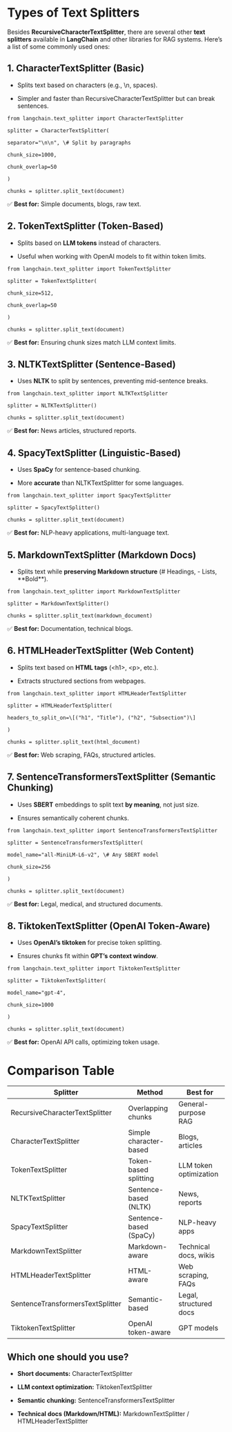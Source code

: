 # Types of Text Splitters

Besides **RecursiveCharacterTextSplitter**, there are several other
**text splitters** available in **LangChain** and other libraries for
RAG systems. Here’s a list of some commonly used ones:

## 1. CharacterTextSplitter (Basic)

- Splits text based on characters (e.g., \n, spaces).

- Simpler and faster than RecursiveCharacterTextSplitter but can break
  sentences.
```
from langchain.text_splitter import CharacterTextSplitter

splitter = CharacterTextSplitter(

separator="\n\n", \# Split by paragraphs

chunk_size=1000,

chunk_overlap=50

)

chunks = splitter.split_text(document)
```
✅ **Best for:** Simple documents, blogs, raw text.

## 2. TokenTextSplitter (Token-Based)

- Splits based on **LLM tokens** instead of characters.

- Useful when working with OpenAI models to fit within token limits.
```
from langchain.text_splitter import TokenTextSplitter

splitter = TokenTextSplitter(

chunk_size=512,

chunk_overlap=50

)

chunks = splitter.split_text(document)
```
✅ **Best for:** Ensuring chunk sizes match LLM context limits.

## 3. NLTKTextSplitter (Sentence-Based)

- Uses **NLTK** to split by sentences, preventing mid-sentence breaks.
```
from langchain.text_splitter import NLTKTextSplitter

splitter = NLTKTextSplitter()

chunks = splitter.split_text(document)
```
✅ **Best for:** News articles, structured reports.

## 4. SpacyTextSplitter (Linguistic-Based)

- Uses **SpaCy** for sentence-based chunking.

- More **accurate** than NLTKTextSplitter for some languages.
```
from langchain.text_splitter import SpacyTextSplitter

splitter = SpacyTextSplitter()

chunks = splitter.split_text(document)
```
✅ **Best for:** NLP-heavy applications, multi-language text.

## 5. MarkdownTextSplitter (Markdown Docs)

- Splits text while **preserving Markdown structure** (# Headings, -
  Lists, \*\*Bold\*\*).
```
from langchain.text_splitter import MarkdownTextSplitter

splitter = MarkdownTextSplitter()

chunks = splitter.split_text(markdown_document)
```
✅ **Best for:** Documentation, technical blogs.

## 6. HTMLHeaderTextSplitter (Web Content)

- Splits text based on **HTML tags** (\<h1\>, \<p\>, etc.).

- Extracts structured sections from webpages.
```
from langchain.text_splitter import HTMLHeaderTextSplitter

splitter = HTMLHeaderTextSplitter(

headers_to_split_on=\[("h1", "Title"), ("h2", "Subsection")\]

)

chunks = splitter.split_text(html_document)
```
✅ **Best for:** Web scraping, FAQs, structured articles.

## 7. SentenceTransformersTextSplitter (Semantic Chunking)

- Uses **SBERT** embeddings to split text **by meaning**, not just size.

- Ensures semantically coherent chunks.
```
from langchain.text_splitter import SentenceTransformersTextSplitter

splitter = SentenceTransformersTextSplitter(

model_name="all-MiniLM-L6-v2", \# Any SBERT model

chunk_size=256

)

chunks = splitter.split_text(document)
```
✅ **Best for:** Legal, medical, and structured documents.

## 8. TiktokenTextSplitter (OpenAI Token-Aware)

- Uses **OpenAI’s tiktoken** for precise token splitting.

- Ensures chunks fit within **GPT’s context window**.
```
from langchain.text_splitter import TiktokenTextSplitter

splitter = TiktokenTextSplitter(

model_name="gpt-4",

chunk_size=1000

)

chunks = splitter.split_text(document)
```
✅ **Best for:** OpenAI API calls, optimizing token usage.

# Comparison Table

| **Splitter** | **Method** | **Best for** |
|----|----|----|
| RecursiveCharacterTextSplitter | Overlapping chunks | General-purpose RAG |
| CharacterTextSplitter | Simple character-based | Blogs, articles |
| TokenTextSplitter | Token-based splitting | LLM token optimization |
| NLTKTextSplitter | Sentence-based (NLTK) | News, reports |
| SpacyTextSplitter | Sentence-based (SpaCy) | NLP-heavy apps |
| MarkdownTextSplitter | Markdown-aware | Technical docs, wikis |
| HTMLHeaderTextSplitter | HTML-aware | Web scraping, FAQs |
| SentenceTransformersTextSplitter | Semantic-based | Legal, structured docs |
| TiktokenTextSplitter | OpenAI token-aware | GPT models |

## Which one should you use?

- **Short documents:** CharacterTextSplitter

- **LLM context optimization:** TiktokenTextSplitter

- **Semantic chunking:** SentenceTransformersTextSplitter

- **Technical docs (Markdown/HTML):** MarkdownTextSplitter /
  HTMLHeaderTextSplitter
